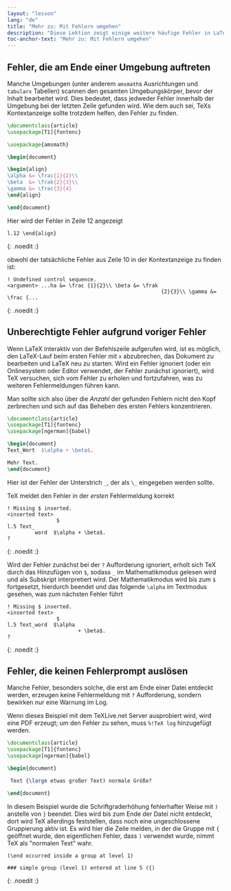 ```yaml
---
layout: "lesson"
lang: "de"
title: "Mehr zu: Mit Fehlern umgehen"
description: "Diese Lektion zeigt einige weitere häufige Fehler in LaTeX und erklärt verkettete Fehler und stille Fehler."
toc-anchor-text: "Mehr zu: Mit Fehlern umgehen"
---
```


## Fehler, die am Ende einer Umgebung auftreten

Manche Umgebungen (unter anderem `amsmath`s Ausrichtungen und `tabularx`
Tabellen) scannen den gesamten Umgebungskörper, bevor der Inhalt bearbeitet
wird. Dies bedeutet, dass jedweder Fehler innerhalb der Umgebung bei der letzten
Zeile gefunden wird. Wie dem auch sei, TeXs Kontextanzeige sollte trotzdem
helfen, den Fehler zu finden.

```latex
\documentclass{article}
\usepackage[T1]{fontenc}

\usepackage{amsmath}

\begin{document}

\begin{align}
\alpha &= \frac{1}{2}\\
\beta  &= \frak{2}{3}\\
\gamma &= \frac{3}{4} 
\end{align}

\end{document}
```

Hier wird der Fehler in Zeile 12 angezeigt

```
l.12 \end{align}
```
{: .noedit :}

obwohl der tatsächliche Fehler aus Zeile 10 in der Kontextanzeige zu finden ist:

```
! Undefined control sequence.
<argument> ...ha &= \frac {1}{2}\\ \beta &= \frak 
                                                  {2}{3}\\ \gamma &= \frac {...
```
{: .noedit :}

## Unberechtigte Fehler aufgrund voriger Fehler

Wenn LaTeX interaktiv von der Befehlszeile aufgerufen wird, ist es möglich, den
LaTeX-Lauf beim ersten Fehler mit `x` abzubrechen, das Dokument zu bearbeiten
und LaTeX neu zu starten. Wird ein Fehler ignoriert (oder ein Onlinesystem oder
Editor verwendet, der Fehler zunächst ignoriert), wird TeX versuchen,
sich vom Fehler zu erholen und fortzufahren, was zu weiteren Fehlermeldungen
führen kann.

Man sollte sich also über die _Anzahl_ der gefunden Fehlern nicht den Kopf
zerbrechen und sich auf das Beheben des ersten Fehlers konzentrieren.

```latex
\documentclass{article}
\usepackage[T1]{fontenc}
\usepackage[ngerman]{babel}

\begin{document}
Text_Wort  $\alpha + \beta$.

Mehr Text.
\end{document}
```

Hier ist der Fehler der Unterstrich `_`, der als `\_` eingegeben werden sollte.

TeX meldet den Fehler in der _ersten_ Fehlermeldung korrekt

```
! Missing $ inserted.
<inserted text> 
                $
l.5 Text_
         word  $\alpha + \beta$.
?
```
{: .noedit :}

Wird der Fehler zunächst bei der `?` Aufforderung ignoriert, erholt sich TeX
durch das Hinzufügen von `$`, sodass `_` im Mathematikmodus gelesen wird und als
Subskript interpretiert wird. Der Mathematikmodus wird bis zum `$` fortgesetzt,
hierdurch beendet und das folgende `\alpha` im Textmodus gesehen, was zum
nächsten Fehler führt

```
! Missing $ inserted.
<inserted text> 
                $
l.5 Text_word  $\alpha
                       + \beta$.
? 
```
{: .noedit :}

## Fehler, die keinen Fehlerprompt auslösen

Manche Fehler, besonders solche, die erst am Ende einer Datei entdeckt werden,
erzeugen keine Fehlermeldung mit `?` Aufforderung, sondern bewirken nur eine
Warnung im Log.

Wenn dieses Beispiel mit dem TeXLive.net Server ausprobiert wird, wird eine PDF
erzeugt; um den Fehler zu sehen, muss `%!TeX log` hinzugefügt werden.

```latex
\documentclass{article}
\usepackage[T1]{fontenc}
\usepackage[ngerman]{babel}

\begin{document}

 Text {\large etwas großer Text) normale Größe?

\end{document}
```

In diesem Beispiel wurde die Schriftgraderhöhung fehlerhafter Weise mit `)`
anstelle von `}` beendet. Dies wird bis zum Ende der Datei nicht entdeckt, dort
wird TeX allerdings feststellen, dass noch eine ungeschlossene Gruppierung aktiv
ist. Es wird hier die Zeile melden, in der die Gruppe mit `{` geöffnet wurde,
den eigentlichen Fehler, dass `)` verwendet wurde, nimmt TeX als "normalen Text"
wahr.

```
(\end occurred inside a group at level 1)

### simple group (level 1) entered at line 5 ({)
```
{: .noedit :}


<script>
  window.addEventListener('load', function(){
      if(editors['pre0'] != null) editors['pre0'].moveCursorTo(8, 15, false);
      if(editors['pre3'] != null) editors['pre3'].moveCursorTo(3, 5, false);
      if(editors['pre6'] != null) editors['pre6'].moveCursorTo(4, 30, false);
  }, false);
</script>
